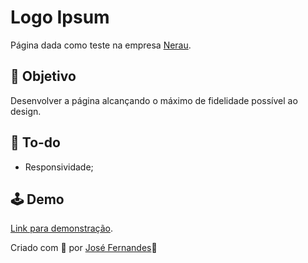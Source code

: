 # Logo Ipsum
Página dada como teste na empresa [Nerau](https://www.nerau.com.br).


## 🔮 Objetivo
Desenvolver a página alcançando o máximo de fidelidade possível ao design.


## 📄 To-do
* Responsividade;


## 🕹 Demo
[Link para demonstração](https://josee-fernandes.github.io/logo-ipsum/).


Criado com 💜 por [José Fernandes](https://linkedin.com/in/jose-vitor)🚀